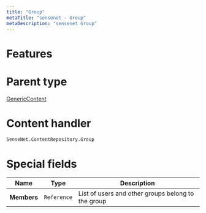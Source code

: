 ```yaml
---
title: "Group"
metaTitle: "sensenet - Group"
metaDescription: "sensenet Group"
---
```


# Features

# Parent type

[GenericContent](/concepts/content-types/01-generic-content)

# Content handler

`SenseNet.ContentRepository.Group`

# Special fields

| Name        | Type        | Description                                        |
| ----------- | ----------- | -------------------------------------------------- |
| **Members** | `Reference` | List of users and other groups belong to the group |
